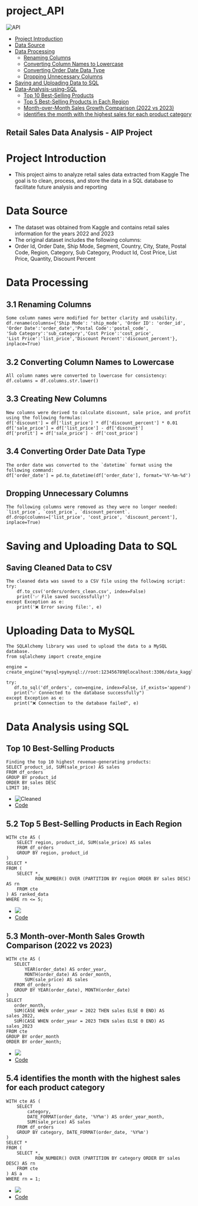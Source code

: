 # project_API

![ API ](images/download.jpg)

- [Project Introduction](#Project-Introduction)
- [Data Source](#data-source)
- [Data Processing](#Data-Processing)
     - [Renaming Columns](#Renaming-Columns)
     - [Converting Column Names to Lowercase](#Converting-Column-Names-to-Lowercase)
     - [Converting Order Date Data Type](#Converting-Order-Date-Data-Type)
     - [Dropping Unnecessary Columns](#Dropping-Unnecessary-Columns)
- [Saving and Uploading Data to SQL](#Saving-and-Uploading-Data-to-SQL)
- [Data-Analysis-using-SQL](Data-Analysis-using-SQL)
     - [Top 10 Best-Selling Products](#Top10Best-SellingProducts)
     - [Top 5 Best-Selling Products in Each Region](#Top5Best-SellingProductsinEachRegion)
     - [Month-over-Month Sales Growth Comparison (2022 vs 2023)](#Month-over-MonthSalesGrowthComparison (2022 vs 2023))
     - [identifies the month with the highest sales for each product category](#identifiesthemonthwiththehighestsalesforeachproductcategory)

## Retail Sales Data Analysis - AIP Project

 # Project Introduction
  - This project aims to analyze retail sales data extracted from Kaggle
    The goal is to clean, process, and store the data in a SQL database to facilitate future analysis and reporting

# Data Source
- The dataset was obtained from Kaggle and contains retail sales information for the years 2022 and 2023 
- The original dataset includes the following columns:
- Order Id, Order Date, Ship Mode, Segment, Country, City, State, Postal Code, Region, Category, Sub Category, Product Id, Cost Price, List Price, Quantity, Discount Percent

# Data Processing
## 3.1 Renaming Columns
 ```
 Some column names were modified for better clarity and usability.
 df.rename(columns={'Ship Mode': 'ship_mode', 'Order ID': 'order_id',
 'Order Date':'order_date','Postal Code':'postal_code',
 'Sub Category':'sub_category','Cost Price':'cost_price',
 'List Price':'list_price','Discount Percent':'discount_percent'}, inplace=True)
 ```

## 3.2 Converting Column Names to Lowercase
  ```
All column names were converted to lowercase for consistency:
df.columns = df.columns.str.lower()
  ```

 ## 3.3 Creating New Columns

```
New columns were derived to calculate discount, sale price, and profit using the following formulas:
df['discount'] = df['list_price'] * df['discount_percent'] * 0.01
df['sale_price'] = df['list_price'] - df['discount']
df['profit'] = df['sale_price'] - df['cost_price']
```

## 3.4 Converting Order Date Data Type
```
The order date was converted to the `datetime` format using the following command:
df['order_date'] = pd.to_datetime(df['order_date'], format='%Y-%m-%d')
```
## Dropping Unnecessary Columns
```
The following columns were removed as they were no longer needed: `list_price`, `cost_price`, `discount_percent`.
df.drop(columns=['list_price', 'cost_price', 'discount_percent'], inplace=True)
```
# Saving and Uploading Data to SQL

 ## Saving Cleaned Data to CSV
```
The cleaned data was saved to a CSV file using the following script:
try:
    df.to_csv('orders/orders_clean.csv', index=False)
    print('✅ File saved successfully!')
except Exception as e:
    print('❌ Error saving file:', e)
```
 # Uploading Data to MySQL
 ```
The SQLAlchemy library was used to upload the data to a MySQL database.
from sqlalchemy import create_engine

engine = create_engine("mysql+pymysql://root:123456789@localhost:3306/data_kaggle")

try:
    df.to_sql('df_orders', con=engine, index=False, if_exists='append')
    print("✅ Connected to the database successfully")
except Exception as e:
    print("❌ Connection to the database failed", e)
```

# Data Analysis using SQL
 ## Top 10 Best-Selling Products
```
Finding the top 10 highest revenue-generating products:
SELECT product_id, SUM(sale_price) AS sales 
FROM df_orders 
GROUP BY product_id 
ORDER BY sales DESC 
LIMIT 10;
```
- ![Cleaned](images/top10highestproducts.png)
- [Code](codes/findTop10Products.sql)

 ## 5.2 Top 5 Best-Selling Products in Each Region
```
WITH cte AS (
    SELECT region, product_id, SUM(sale_price) AS sales
    FROM df_orders
    GROUP BY region, product_id
)
SELECT *
FROM (
    SELECT *,
           ROW_NUMBER() OVER (PARTITION BY region ORDER BY sales DESC) AS rn
    FROM cte
) AS ranked_data
WHERE rn <= 5;
```
- ![](images/FindTop5HighestSellingProducts.png)
- [Code](codes/findTop5HighestSellingProducts.sql)

 ## 5.3 Month-over-Month Sales Growth Comparison (2022 vs 2023)
 ```
WITH cte AS (
    SELECT 
        YEAR(order_date) AS order_year,
        MONTH(order_date) AS order_month,
        SUM(sale_price) AS sales
    FROM df_orders
    GROUP BY YEAR(order_date), MONTH(order_date)
)
SELECT 
    order_month,
    SUM(CASE WHEN order_year = 2022 THEN sales ELSE 0 END) AS sales_2022,
    SUM(CASE WHEN order_year = 2023 THEN sales ELSE 0 END) AS sales_2023
FROM cte 
GROUP BY order_month
ORDER BY order_month;
```
- ![](images/FindMonthOverMonth.png)
- [Code](codes/FindMonthOverMonth.sql)

## 5.4 identifies the month with the highest sales for each product category

```
WITH cte AS (
    SELECT 
        category, 
        DATE_FORMAT(order_date, '%Y%m') AS order_year_month,
        SUM(sale_price) AS sales
    FROM df_orders
    GROUP BY category, DATE_FORMAT(order_date, '%Y%m')
)
SELECT *
FROM (
    SELECT *,
           ROW_NUMBER() OVER (PARTITION BY category ORDER BY sales DESC) AS rn
    FROM cte
) AS a
WHERE rn = 1;
```
- ![](images/ForEachMonthSales.png)
- [Code](codes/ForEachMonthSales.sql)










